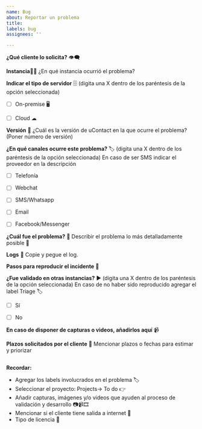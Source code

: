 ```yaml
---
name: Bug
about: Reportar un problema
title: 
labels: bug
assignees: ''

---
```


**¿Qué cliente lo solicita?** 👁‍🗨

>>




**Instancia**👨‍💻
¿En qué instancia ocurrió el problema?

>>




**Indicar el tipo de servidor** 🗄 (digita una X dentro de los paréntesis de la opción seleccionada)
- [ ] On-premise 🖥️
- [ ] Cloud ☁



**Versión** 🔢
¿Cuál es la versión de uContact en la que ocurre el problema? (Poner número de versión)

>>




**¿En qué canales ocurre este problema?** 🏷 (digita una X dentro de los paréntesis de la opción seleccionada)
En caso de ser SMS indicar el proveedor en la descripción

- [ ] Telefonía
- [ ] Webchat
- [ ] SMS/Whatsapp
- [ ] Email
- [ ] Facebook/Messenger


**¿Cuál fue el problema?** 🐞
Describir el problema lo más detalladamente posible 💬

>>




**Logs** 🔡
Copie y pegue el log.

>>




**Pasos para reproducir el incidente** 👣

>>




**¿Fue validado en otras instancias?** ▶  (digita una X dentro de los paréntesis de la opción seleccionada)
En caso de no haber sido reproducido agregar el label Triage 🏷

- [ ] Sí
- [ ] No


**En caso de disponer de capturas o videos, añadirlos aquí** 📹

>>




**Plazos solicitados por el cliente** 📅
Mencionar plazos o fechas para estimar y priorizar

>>



##
**Recordar:**
- Agregar los labels involucrados en el problema 🏷
- Seleccionar el proyecto: Projects-> To do 👉
- Añadir capturas, imágenes y/o videos que ayuden al proceso de validación y desarrollo 📷📹🎞
- Mencionar si el cliente tiene salida a internet 📶
- Tipo de licencia 🔑
##
